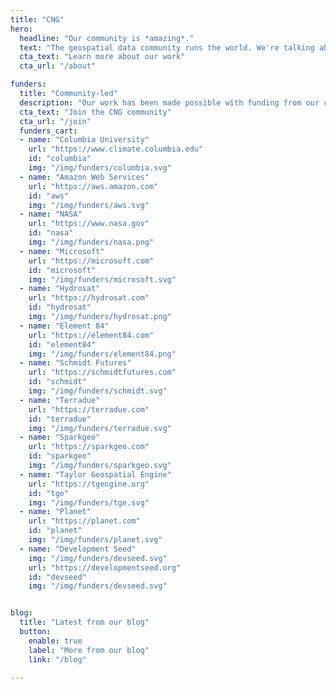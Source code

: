 ```yaml
---
title: "CNG"
hero:
  headline: "Our community is *amazing*."
  text: "The geospatial data community runs the world. We're talking about the people creating open planetary-scale datasets, putting satellite imagery on your phone, and figuring out how to map millions of data points right in your browser. Our mission is to support this group of generous and brilliant innovators, creating space for them to connect, collaborate, and deepen our understanding of the world through the power of geospatial data."
  cta_text: "Learn more about our work"
  cta_url: "/about"

funders:
  title: "Community-led"
  description: "Our work has been made possible with funding from our community, which includes&hellip;"
  cta_text: "Join the CNG community"
  cta_url: "/join"
  funders_cart:
  - name: "Columbia University"
    url: "https://www.climate.columbia.edu"
    id: "columbia"
    img: "/img/funders/columbia.svg"
  - name: "Amazon Web Services"
    url: "https://aws.amazon.com"
    id: "aws"
    img: "/img/funders/aws.svg"
  - name: "NASA"
    url: "https://www.nasa.gov"
    id: "nasa"
    img: "/img/funders/nasa.png"
  - name: "Microsoft"
    url: "https://microsoft.com"
    id: "microsoft"
    img: "/img/funders/microsoft.svg"
  - name: "Hydrosat"
    url: "https://hydrosat.com"
    id: "hydrosat"
    img: "/img/funders/hydrosat.png"
  - name: "Element 84"
    url: "https://element84.com"
    id: "element84"
    img: "/img/funders/element84.png"
  - name: "Schmidt Futures"
    url: "https://schmidtfutures.com"
    id: "schmidt"    
    img: "/img/funders/schmidt.svg"
  - name: "Terradue"
    url: "https://terradue.com"
    id: "terradue"
    img: "/img/funders/terradue.svg"
  - name: "Sparkgeo"
    url: "https://sparkgeo.com"
    id: "sparkgeo"
    img: "/img/funders/sparkgeo.svg"
  - name: "Taylor Geospatial Engine"
    url: "https://tgengine.org"
    id: "tge"
    img: "/img/funders/tge.svg"
  - name: "Planet"
    url: "https://planet.com"
    id: "planet"
    img: "/img/funders/planet.svg"
  - name: "Development Seed"
    img: "/img/funders/devseed.svg"
    url: "https://developmentseed.org"
    id: "devseed"
    img: "/img/funders/devseed.svg"


blog:
  title: "Latest from our blog"
  button:
    enable: true
    label: "More from our blog"
    link: "/blog"

---
```

